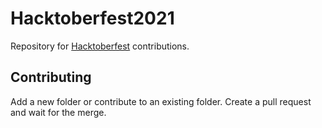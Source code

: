 # Hacktoberfest2021
Repository for [Hacktoberfest](https://hacktoberfest.digitalocean.com/) contributions.

## Contributing
Add a new folder or contribute to an existing folder. Create a pull request and wait for the merge.
